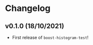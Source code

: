 # Changelog

<!--next-version-placeholder-->

## v0.1.0 (18/10/2021)

- First release of `boost-histogram-test`!